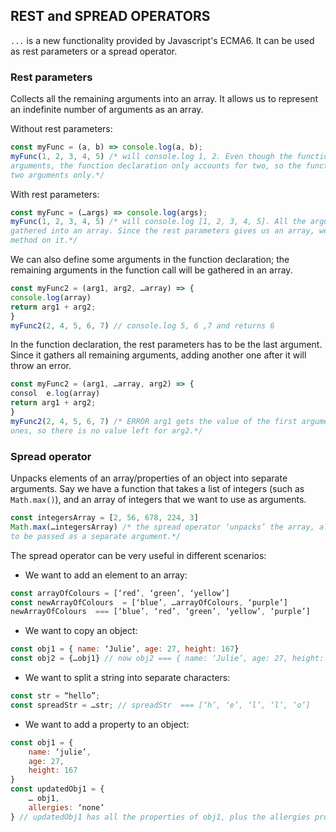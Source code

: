 ## **REST and SPREAD OPERATORS**

`...` is a new functionality provided by Javascript's ECMA6. It can be used as  rest parameters or a spread operator.

### **Rest parameters**

Collects all the remaining arguments into an array. It allows us to represent an indefinite number of arguments as an array.

Without rest parameters:
```javascript
const myFunc = (a, b) => console.log(a, b);
myFunc(1, 2, 3, 4, 5) /* will console.log 1, 2. Even though the function call accepts any number of  
arguments, the function declaration only accounts for two, so the function is run with the first  
two arguments only.*/
```
With rest parameters:
```javascript
const myFunc = (…args) => console.log(args);
myFunc(1, 2, 3, 4, 5) /* will console.log [1, 2, 3, 4, 5]. All the arguments passed to myFunc are  
gathered into an array. Since the rest parameters gives us an array, we can then use any array  
method on it.*/ 
```
We can also define some arguments in the function declaration; the remaining arguments in the function call will be gathered in an array.

```javascript
const myFunc2 = (arg1, arg2, …array) => {
console.log(array)
return arg1 + arg2;
}
myFunc2(2, 4, 5, 6, 7) // console.log 5, 6 ,7 and returns 6
```
In the function declaration, the rest parameters has to be the last argument. Since it gathers all remaining arguments, adding another one after it will throw an error.

```javascript
const myFunc2 = (arg1, …array, arg2) => {
consol	e.log(array)
return arg1 + arg2;
}
myFunc2(2, 4, 5, 6, 7) /* ERROR arg1 gets the value of the first argument and array gets all remaining  
ones, so there is no value left for arg2.*/
```  

### **Spread operator**

Unpacks elements of an array/properties of an object into separate arguments. Say we have a function that takes a list of integers (such as `Math.max()`), and an array of integers that we want to use as arguments. 
```javascript
const integersArray = [2, 56, 678, 224, 3]
Math.max(…integersArray) /* the spread operator ‘unpacks’ the array, allowing each element of the array  
to be passed as a separate argument.*/ 
```
The spread operator can be very useful in different scenarios:

- We want to add an element to an array:
```javascript
const arrayOfColours = [‘red’, ‘green’, ‘yellow’]
const newArrayOfColours  = [‘blue’, …arrayOfColours, ‘purple’]
newArrayOfColours  === [‘blue’, ‘red’, ‘green’, ‘yellow’, ‘purple’]
```
- We want to copy an object:
```javascript
const obj1 = { name: ‘Julie’, age: 27, height: 167}
const obj2 = {…obj1} // now obj2 === { name: ‘Julie’, age: 27, height: 167}
```
- We want to split a string into separate characters:
```javascript
const str = “hello”;
const spreadStr = …str; // spreadStr  === [‘h’, ‘e’, ‘l’, ‘l’, ‘o’]
```
- We want to add a property to an object:
```javascript
const obj1 = {
	name: ‘julie’,
	age: 27,
	height: 167
}
const updatedObj1 = {
	… obj1,
	allergies: ‘none’
} // updatedObj1 has all the properties of obj1, plus the allergies property. 
```
